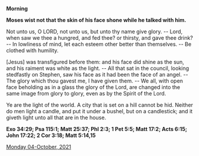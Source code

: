 **Morning**

**Moses wist not that the skin of his face shone while he talked with him.**
 
Not unto us, O LORD, not unto us, but unto thy name give glory. -- Lord, when saw we thee a hungred, and fed thee? or thirsty, and gave thee drink? -- In lowliness of mind, let each esteem other better than themselves. -- Be clothed with humility.
 
[Jesus] was transfigured before them: and his face did shine as the sun, and his raiment was white as the light. -- All that sat in the council, looking stedfastly on Stephen, saw his face as it had been the face of an angel. -- The glory which thou gavest me, I have given them. -- We all, with open face beholding as in a glass the glory of the Lord, are changed into the same image from glory to glory, even as by the Spirit of the Lord.
 
Ye are the light of the world. A city that is set on a hill cannot be hid. Neither do men light a candle, and put it under a bushel, but on a candlestick; and it giveth light unto all that are in the house.  

**Exo 34:29; Psa 115:1; Matt 25:37; Phl 2:3; 1 Pet 5:5; Matt 17:2; Acts 6:15; John 17:22; 2 Cor 3:18; Matt 5:14,15**

[Monday 04-October, 2021](https://t.me/daily_light)
